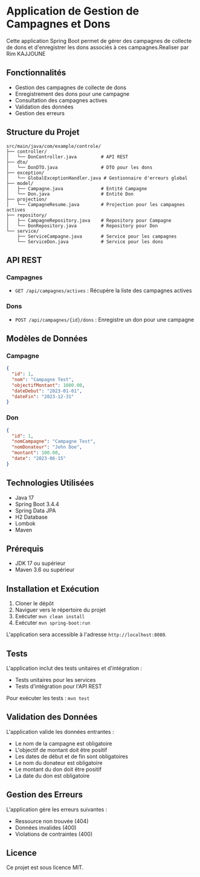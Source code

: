 # Application de Gestion de Campagnes et Dons

Cette application Spring Boot permet de gérer des campagnes de collecte de dons et d'enregistrer les dons associés à ces campagnes.Realiser par Rim KAJJOUNE

## Fonctionnalités

- Gestion des campagnes de collecte de dons
- Enregistrement des dons pour une campagne
- Consultation des campagnes actives
- Validation des données
- Gestion des erreurs

## Structure du Projet

```
src/main/java/com/example/controle/
├── controller/
│   └── DonController.java         # API REST
├── dto/
│   └── DonDTO.java                # DTO pour les dons
├── exception/
│   └── GlobalExceptionHandler.java # Gestionnaire d'erreurs global
├── model/
│   ├── Campagne.java              # Entité Campagne
│   └── Don.java                   # Entité Don
├── projection/
│   └── CampagneResume.java        # Projection pour les campagnes actives
├── repository/
│   ├── CampagneRepository.java    # Repository pour Campagne
│   └── DonRepository.java         # Repository pour Don
└── service/
    ├── ServiceCampagne.java       # Service pour les campagnes
    └── ServiceDon.java            # Service pour les dons
```

## API REST

### Campagnes

- `GET /api/campagnes/actives` : Récupère la liste des campagnes actives

### Dons

- `POST /api/campagnes/{id}/dons` : Enregistre un don pour une campagne

## Modèles de Données

### Campagne

```json
{
  "id": 1,
  "nom": "Campagne Test",
  "objectifMontant": 1000.00,
  "dateDebut": "2023-01-01",
  "dateFin": "2023-12-31"
}
```

### Don

```json
{
  "id": 1,
  "nomCampagne": "Campagne Test",
  "nomDonateur": "John Doe",
  "montant": 100.00,
  "date": "2023-06-15"
}
```

## Technologies Utilisées

- Java 17
- Spring Boot 3.4.4
- Spring Data JPA
- H2 Database
- Lombok
- Maven

## Prérequis

- JDK 17 ou supérieur
- Maven 3.6 ou supérieur

## Installation et Exécution

1. Cloner le dépôt
2. Naviguer vers le répertoire du projet
3. Exécuter `mvn clean install`
4. Exécuter `mvn spring-boot:run`

L'application sera accessible à l'adresse `http://localhost:8080`.

## Tests

L'application inclut des tests unitaires et d'intégration :

- Tests unitaires pour les services
- Tests d'intégration pour l'API REST

Pour exécuter les tests : `mvn test`

## Validation des Données

L'application valide les données entrantes :

- Le nom de la campagne est obligatoire
- L'objectif de montant doit être positif
- Les dates de début et de fin sont obligatoires
- Le nom du donateur est obligatoire
- Le montant du don doit être positif
- La date du don est obligatoire

## Gestion des Erreurs

L'application gère les erreurs suivantes :

- Ressource non trouvée (404)
- Données invalides (400)
- Violations de contraintes (400)

## Licence

Ce projet est sous licence MIT. 